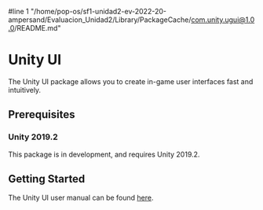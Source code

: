 #line 1 "/home/pop-os/sf1-unidad2-ev-2022-20-ampersand/Evaluacion_Unidad2/Library/PackageCache/com.unity.ugui@1.0.0/README.md"
# Unity UI
The Unity UI package allows you to create in-game user interfaces fast and intuitively.

## Prerequisites
### Unity 2019.2
This package is in development, and requires Unity 2019.2.

## Getting Started
The Unity UI user manual can be found [here](https://docs.unity3d.com/Manual/UISystem.html).

